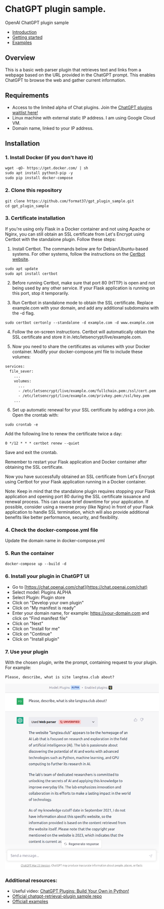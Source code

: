 # ChatGPT plugin sample.
OpenAI ChatGPT plugin sample  
* [Introduction](https://platform.openai.com/docs/plugins/introduction)  
* [Getting started](https://platform.openai.com/docs/plugins/getting-started/plugin-manifest)  
* [Examples](https://platform.openai.com/docs/plugins/examples)  
## Overview
This is a basic web parser plugin that retrieves text and links from a webpage based on the URL provided in the ChatGPT prompt. This enables ChatGPT to browse the web and gather current information.
## Requirements
* Access to the limited alpha of Chat plugins. Join the [ChatGPT plugins waitlist here!](https://openai.com/waitlist/plugins)  
* Linux machine with external static IP address. I am using Google Cloud VM.  
* Domain name, linked to your IP address.  
## Installation
### 1. Install Docker (if you don't have it)
```
wget -qO- https://get.docker.com/ | sh
sudo apt install python3-pip -y
sudo pip install docker-compose
```
### 2. Clone this repository
```
git clone https://github.com/format37/gpt_plugin_sample.git
cd gpt_plugin_sample
```
### 3. Certificate installation
If you're using only Flask in a Docker container and not using Apache or Nginx, you can still obtain an SSL certificate from Let's Encrypt using Certbot with the standalone plugin. Follow these steps:  
  
1. Install Certbot. The commands below are for Debian/Ubuntu-based systems. For other systems, follow the instructions on the [Certbot website](https://certbot.eff.org/instructions).  
```
sudo apt update
sudo apt install certbot
```
2. Before running Certbot, make sure that port 80 (HTTP) is open and not being used by any other service. If your Flask application is running on this port, stop it temporarily.  
  
3. Run Certbot in standalone mode to obtain the SSL certificate. Replace example.com with your domain, and add any additional subdomains with the -d flag.
```
sudo certbot certonly --standalone -d example.com -d www.example.com
```
4. Follow the on-screen instructions. Certbot will automatically obtain the SSL certificate and store it in /etc/letsencrypt/live/example.com.  
  
5. Now you need to share the certificates as volumes with your Docker container. Modify your docker-compose.yml file to include these volumes:
```
services:
  file_sever:
    ...
    volumes:
      ...
      - /etc/letsencrypt/live/example.com/fullchain.pem:/ssl/cert.pem
      - /etc/letsencrypt/live/example.com/privkey.pem:/ssl/key.pem
    ...
```
6. Set up automatic renewal for your SSL certificate by adding a cron job. Open the crontab with:
```
sudo crontab -e
```
Add the following line to renew the certificate twice a day:
```
0 */12 * * * certbot renew --quiet
```
Save and exit the crontab.  
  
Remember to restart your Flask application and Docker container after obtaining the SSL certificate.  
  
Now you have successfully obtained an SSL certificate from Let's Encrypt using Certbot for your Flask application running in a Docker container.  
  
Note: Keep in mind that the standalone plugin requires stopping your Flask application and opening port 80 during the SSL certificate issuance and renewal process. This can cause brief downtime for your application. If possible, consider using a reverse proxy (like Nginx) in front of your Flask application to handle SSL termination, which will also provide additional benefits like better performance, security, and flexibility.  
  
### 4. Check the docker-compose.yml file
Update the domain name in docker-compose.yml
### 5. Run the container
```
docker-compose up --build -d
```
### 6. Install your plugin in ChatGPT UI
* Go to [https://chat.openai.com/chat](https://chat.openai.com/chat)
* Select model: Plugins ALPHA
* Select Plugin: Plugin store
* Click on "Develop your own plugin"
* Click on "My manifest is ready"
* Enter your domain name, for example: https://your-domain.com and click on "Find manifest file"
* Click on "Next"
* Click on "Install for me"
* Click on "Continue"
* Click on "Install plugin"
### 7. Use your plugin
With the chosen plugin, write the prompt, containing request to your plugin. For example:
```
Please, describe, what is site langtea.club about?
```
![Conversation](https://github.com/format37/gpt_plugin_sample/raw/main/repo_photo/conversation.png)
### Additional resources:
* Useful video: [ChatGPT Plugins: Build Your Own in Python!](https://youtu.be/hpePPqKxNq8)
* [Official chatgpt-retrieval-plugin sample repo](https://github.com/openai/chatgpt-retrieval-plugin)
* [Officiall examples](https://platform.openai.com/docs/plugins/examples)

